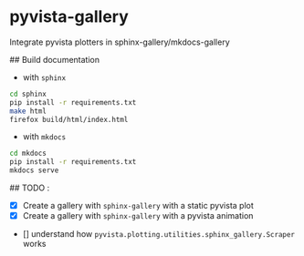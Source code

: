 # pyvista-gallery

Integrate pyvista plotters in sphinx-gallery/mkdocs-gallery

## Build documentation
 
- with `sphinx`
```bash
cd sphinx
pip install -r requirements.txt
make html
firefox build/html/index.html
```

- with `mkdocs`
```bash
cd mkdocs
pip install -r requirements.txt
mkdocs serve
```

## TODO :
- [x] Create a gallery with `sphinx-gallery` with a static pyvista plot 
- [x] Create a gallery with `sphinx-gallery` with a pyvista animation
- [] understand how `pyvista.plotting.utilities.sphinx_gallery.Scraper` works
